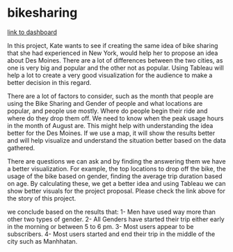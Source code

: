 # bikesharing
[link to dashboard](https://public.tableau.com/app/profile/maryam.rahmani/viz/Challenge14_16633994528820/Story1?publish=yes "link to dashboard")

In this project, Kate wants to see if creating the same idea of bike sharing that she had experienced in New York, would help her to propose an idea about Des Moines. There are a lot of differences between the two cities, as one is very big and popular and the other not as popular. Using Tableau will help a lot to create a very good visualization for the audience to make a better decision in this regard. 

There are a lot of factors to consider, such as the month that people are using the Bike Sharing and Gender of people and what locations are popular, and people use mostly. Where do people begin their ride and where do they drop them off.
We need to know when the peak usage hours in the month of August are. This might help with understanding the idea better for the Des Moines.
If we use a map, it will show the results better and will help visualize and understand the situation better based on the data gathered.

There are questions we can ask and by finding the answering them we have a better visualization. For example, the top locations to drop off the bike, the usage of the bike based on gender, finding the average trip duration based on age. By calculating these, we get a better idea and using Tableau we can show better visuals for the project proposal.
Please check the link above for the story of this project.

we conclude based on the results that:
1- Men have used way more than other two types of gender. 
2- All Genders have started their trip either early in the morning or between 5 to 6 pm.
3- Most users appear to be subscribers.
4- Most users started and end their trip in the middle of the city such as Manhhatan.
